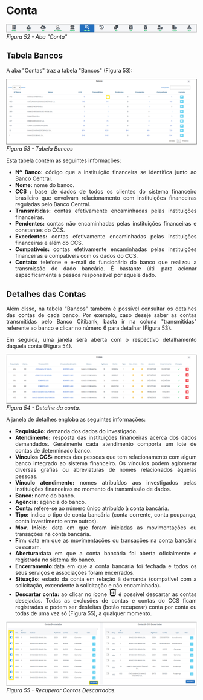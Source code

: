 # Conta

![](img/AbaConta.png)<br>
*Figura 52 - Aba "Conta"* <br>

## Tabela Bancos
<p style="text-align: justify;">A aba "Contas" traz a tabela "Bancos" (Figura 53): </p>

![](img/DetalheContaNum.png)<br>
*Figura 53 - Tabela Bancos* <br>

<p style="text-align: justify;">Esta tabela contém as seguintes informações: </p>
<ul style="text-align: justify;" >
<li><strong>Nº Banco: </strong>  código que a instituição financeira se identifica junto ao Banco Central.  </li>
<li><strong>Nome:</strong> nome do banco. </li>
<li><strong>CCS : </strong>  base de dados de todos os clientes do sistema financeiro brasileiro que envolvam relacionamento com instituições financeiras reguladas pelo Banco Central. </li>
<li><strong>Transmitidas: </strong>contas efetivamente encaminhadas pelas instituições financeiras.</li>
<li><strong>Pendentes: </strong>contas não encaminhadas pelas instituições financeiras e constantes do CCS. </li>
<li><strong>Excedentes: </strong>contas efetivamente encaminhadas pelas instituições financeiras e além do CCS.  </li>
<li><strong>Compatíveis: </strong> contas efetivamente encaminhadas pelas instituições financeiras e compatíveis com os dados do CCS. </li> 
<li><strong>Contato:</strong> telefone e e-mail do funcionário do banco que realizou a transmissão do dado bancário. É bastante últil para acionar especificamente a pessoa responsável por aquele dado.</li>
</ul>
 
## Detalhes das Contas

<p style="text-align: justify;"> Além disso, na tabela "Bancos" também é possível consultar os detalhes das contas de cada banco. Por exemplo, caso deseje saber as contas transmitidas pelo Banco Citibank, basta ir na coluna "transmitidas" referente ao banco e clicar no número 6 para detalhar (Figura 53). </p>

<p style="text-align: justify;">Em seguida, uma janela será aberta com o respectivo detalhamento daquela conta (Figura 54). </p>

![](img/DetalheConta.png)<br>
*Figura 54 - Detalhe da conta.* <br>

<p style="text-align: justify;">A janela de detalhes engloba as seguintes informações: </p>
<ul style="text-align: justify;" >
<li><strong>Requisição: </strong> demanda dos dados do investigado. </li>
<li><strong>Atendimento:</strong> resposta das instituições financeiras acerca dos dados demandados. Geralmente cada atendimento comporta um lote de contas de determinado banco.</li>
<li><strong>Vínculos CCS:</strong> nomes das pessoas que tem relacionamento com algum banco integrado ao sistema financeiro. Os vínculos podem aglomerar diversas grafias ou abreviaturas de nomes relacionados àquelas pessoas.</li>
<li><strong>Vínculo atendimento:</strong> nomes atribuídos aos investigados pelas instituições financeiras no momento da transmissão de dados.</li>
<li><strong>Banco:</strong> nome do banco.  </li>
<li><strong>Agência:</strong> agência do banco.</li> 
<li><strong>Conta:</strong> refere-se ao número único atribuído à conta bancária.</li>
<li><strong>Tipo:</strong> indica o tipo de conta bancária (conta corrente, conta poupança, conta investimento entre outros).</li>
<li><strong>Mov. Início:</strong> data em que foram iniciadas as movimentações ou transações na conta bancária.</li>
<li><strong>Fim:</strong> data em que as movimentações ou transações na conta bancária cessaram. </li>
<li><strong>Abertura:</strong>data em que a conta bancária foi aberta oficialmente e registrada no sistema do banco.</li>
<li><strong>Encerramento:</strong>data em que a conta bancária foi fechada e todos os seus serviços e associações foram encerrados.</li>
<li><strong>Situação:</strong> estado da conta em relação à demanda (compatível com a solicitação, excendente à solicitação e não encaminhada).</li>
<li><strong>Descartar conta:</strong> ao clicar no ícone  <?xml version="1.0" encoding="UTF-8"?><!-- Generator: Adobe Illustrator 25.0.0, SVG Export Plug-In . SVG Version: 6.00 Build 0)  --><svg xmlns="http://www.w3.org/2000/svg" xmlns:xlink="http://www.w3.org/1999/xlink" version="1.1" id="Capa_1" x="0px" y="0px" viewBox="0 0 512 512" style="enable-background:new 0 0 512 512;" xml:space="preserve" width="20" height="20"><g><path d="M490.667,96c0-17.673-14.327-32-32-32h-80.555C364.632,25.757,328.549,0.13,288,0h-64   c-40.549,0.13-76.632,25.757-90.112,64H53.333c-17.673,0-32,14.327-32,32l0,0c0,17.673,14.327,32,32,32H64v266.667   C64,459.468,116.532,512,181.333,512h149.333C395.468,512,448,459.468,448,394.667V128h10.667   C476.34,128,490.667,113.673,490.667,96z M384,394.667C384,424.122,360.122,448,330.667,448H181.333   C151.878,448,128,424.122,128,394.667V128h256V394.667z" fill="currentColor" d="m21.68 17.65l-7-14a3 3 0 0 0-5.36 0l-7 14a3 3 0 0 0 3.9 4.08l5.37-2.4a1.06 1.06 0 0 1 .82 0l5.37 2.4a3 3 0 0 0 3.9-4.08Zm-2 2a1 1 0 0 1-1.13.22l-5.37-2.39a3 3 0 0 0-2.44 0L5.41 19.9a1 1 0 0 1-1.3-1.35l7-14a1 1 0 0 1 1.78 0l7 14a1 1 0 0 1-.17 1.13Z"/><path d="M202.667,384c17.673,0,32-14.327,32-32V224c0-17.673-14.327-32-32-32s-32,14.327-32,32v128   C170.667,369.673,184.994,384,202.667,384z" fill="currentColor" d="m21.68 17.65l-7-14a3 3 0 0 0-5.36 0l-7 14a3 3 0 0 0 3.9 4.08l5.37-2.4a1.06 1.06 0 0 1 .82 0l5.37 2.4a3 3 0 0 0 3.9-4.08Zm-2 2a1 1 0 0 1-1.13.22l-5.37-2.39a3 3 0 0 0-2.44 0L5.41 19.9a1 1 0 0 1-1.3-1.35l7-14a1 1 0 0 1 1.78 0l7 14a1 1 0 0 1-.17 1.13Z"/><path d="M309.333,384c17.673,0,32-14.327,32-32V224c0-17.673-14.327-32-32-32s-32,14.327-32,32v128   C277.333,369.673,291.66,384,309.333,384z" fill="currentColor" d="m21.68 17.65l-7-14a3 3 0 0 0-5.36 0l-7 14a3 3 0 0 0 3.9 4.08l5.37-2.4a1.06 1.06 0 0 1 .82 0l5.37 2.4a3 3 0 0 0 3.9-4.08Zm-2 2a1 1 0 0 1-1.13.22l-5.37-2.39a3 3 0 0 0-2.44 0L5.41 19.9a1 1 0 0 1-1.3-1.35l7-14a1 1 0 0 1 1.78 0l7 14a1 1 0 0 1-.17 1.13Z"/></g></svg> é possível descartar as contas desejadas. Todas as exclusões de contas e contas do CCS ficam registradas e podem ser desfeitas (botão recuperar) conta por conta ou todas de uma vez só (Figura 55), a qualquer momento. 
</li></ul>

![](img/RecuperaçãoContasDescartadas.png)<br>
*Figura 55 - Recuperar Contas Descartadas.* <br>

